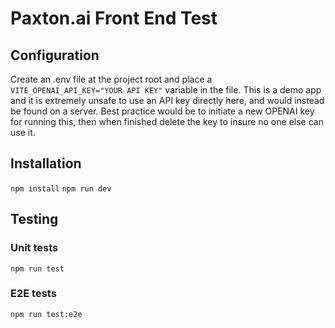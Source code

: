 # Paxton.ai Front End Test

## Configuration

Create an .env file at the project root and place a `VITE_OPENAI_API_KEY="YOUR API KEY"` variable in the file. This is a demo app and it is extremely unsafe to use an API key directly here, and would instead be found on a server. Best practice would be to initiate a new OPENAI key for running this, then when finished delete the key to insure no one else can use it.

## Installation

`npm install`
`npm run dev`

## Testing

### Unit tests

`npm run test`

### E2E tests

`npm run test:e2e`

